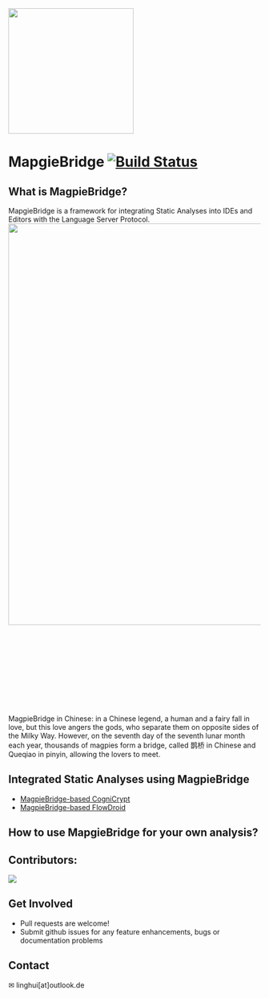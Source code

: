 <img src="https://github.com/MagpieBridge/MagpieBridge/blob/master/doc/magpieBridge.png" width="250">

# MapgieBridge [![Build Status](https://travis-ci.com/MagpieBridge/MagpieBridge.svg?branch=master)](https://travis-ci.com/MagpieBridge/MagpieBridge)
## What is MagpieBridge?
MapgieBridge is a framework for integrating Static Analyses into IDEs and Editors with the Language Server Protocol. 
<img src="https://github.com/MagpieBridge/MagpieBridge/blob/master/doc/goal.PNG"  width="800">

<object data="https://github.com/MagpieBridge/MagpieBridge/blob/master/doc/goal.pdf" type="application/pdf" width="700px" height="700px">
    <embed src="https://github.com/MagpieBridge/MagpieBridge/blob/master/doc/goal.pdf">
    </embed>
</object>

MagpieBridge in Chinese: in a Chinese legend, a human and a fairy fall in love, but this love angers the gods, who separate them
on opposite sides of the Milky Way. However, on the seventh day of the seventh lunar month each year,
thousands of magpies form a bridge, called 鹊桥 in Chinese and Queqiao in pinyin, allowing the lovers
to meet.
## Integrated Static Analyses using MagpieBridge
- [MagpieBridge-based CogniCrypt](https://github.com/MagpieBridge/CryptoLSPDemo)
- [MagpieBridge-based FlowDroid](https://github.com/MagpieBridge/FlowDroidLSPDemo)

## How to use MapgieBridge for your own analysis?

## Contributors:
<a href="https://github.com/MagpieBridge/MagpieBridge/graphs/contributors">
    <img src="https://github.com/MagpieBridge/MagpieBridge/blob/master/doc/contributor.png"/>
</a>

## Get Involved
- Pull requests are welcome!
- Submit github issues for any feature enhancements, bugs or documentation problems

## Contact 
&#x2709; linghui[at]outlook.de
